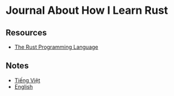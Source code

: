 # Journal About How I Learn Rust

## Resources

- [The Rust Programming Language](https://doc.rust-lang.org/book/)

## Notes

- [Tiếng Việt](./vi/README.md)
- [English](./en/README.md)
